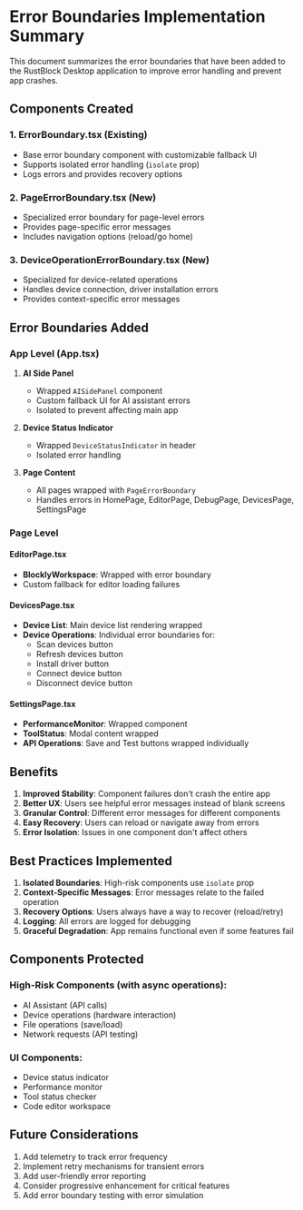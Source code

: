 # Error Boundaries Implementation Summary

This document summarizes the error boundaries that have been added to the RustBlock Desktop application to improve error handling and prevent app crashes.

## Components Created

### 1. **ErrorBoundary.tsx** (Existing)
- Base error boundary component with customizable fallback UI
- Supports isolated error handling (`isolate` prop)
- Logs errors and provides recovery options

### 2. **PageErrorBoundary.tsx** (New)
- Specialized error boundary for page-level errors
- Provides page-specific error messages
- Includes navigation options (reload/go home)

### 3. **DeviceOperationErrorBoundary.tsx** (New)
- Specialized for device-related operations
- Handles device connection, driver installation errors
- Provides context-specific error messages

## Error Boundaries Added

### App Level (App.tsx)
1. **AI Side Panel**
   - Wrapped `AISidePanel` component
   - Custom fallback UI for AI assistant errors
   - Isolated to prevent affecting main app

2. **Device Status Indicator**
   - Wrapped `DeviceStatusIndicator` in header
   - Isolated error handling

3. **Page Content**
   - All pages wrapped with `PageErrorBoundary`
   - Handles errors in HomePage, EditorPage, DebugPage, DevicesPage, SettingsPage

### Page Level

#### EditorPage.tsx
- **BlocklyWorkspace**: Wrapped with error boundary
- Custom fallback for editor loading failures

#### DevicesPage.tsx
- **Device List**: Main device list rendering wrapped
- **Device Operations**: Individual error boundaries for:
  - Scan devices button
  - Refresh devices button
  - Install driver button
  - Connect device button
  - Disconnect device button

#### SettingsPage.tsx
- **PerformanceMonitor**: Wrapped component
- **ToolStatus**: Modal content wrapped
- **API Operations**: Save and Test buttons wrapped individually

## Benefits

1. **Improved Stability**: Component failures don't crash the entire app
2. **Better UX**: Users see helpful error messages instead of blank screens
3. **Granular Control**: Different error messages for different components
4. **Easy Recovery**: Users can reload or navigate away from errors
5. **Error Isolation**: Issues in one component don't affect others

## Best Practices Implemented

1. **Isolated Boundaries**: High-risk components use `isolate` prop
2. **Context-Specific Messages**: Error messages relate to the failed operation
3. **Recovery Options**: Users always have a way to recover (reload/retry)
4. **Logging**: All errors are logged for debugging
5. **Graceful Degradation**: App remains functional even if some features fail

## Components Protected

### High-Risk Components (with async operations):
- AI Assistant (API calls)
- Device operations (hardware interaction)
- File operations (save/load)
- Network requests (API testing)

### UI Components:
- Device status indicator
- Performance monitor
- Tool status checker
- Code editor workspace

## Future Considerations

1. Add telemetry to track error frequency
2. Implement retry mechanisms for transient errors
3. Add user-friendly error reporting
4. Consider progressive enhancement for critical features
5. Add error boundary testing with error simulation